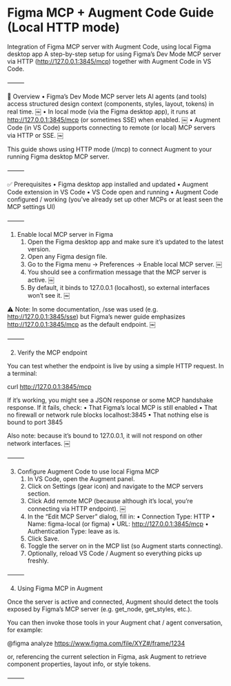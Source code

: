 # Figma MCP + Augment Code Guide (Local HTTP mode)
Integration of Figma MCP server with Augment Code, using local Figma desktop app
A step-by-step setup for using Figma’s Dev Mode MCP server via HTTP (http://127.0.0.1:3845/mcp) together with Augment Code in VS Code.

⸻

🎯 Overview
	•	Figma’s Dev Mode MCP server lets AI agents (and tools) access structured design context (components, styles, layout, tokens) in real time.  ￼
	•	In local mode (via the Figma desktop app), it runs at http://127.0.0.1:3845/mcp (or sometimes SSE) when enabled.  ￼
	•	Augment Code (in VS Code) supports connecting to remote (or local) MCP servers via HTTP or SSE.  ￼

This guide shows using HTTP mode (/mcp) to connect Augment to your running Figma desktop MCP server.

⸻

✅ Prerequisites
	•	Figma desktop app installed and updated
	•	Augment Code extension in VS Code
	•	VS Code open and running
	•	Augment Code configured / working (you’ve already set up other MCPs or at least seen the MCP settings UI)

⸻

1. Enable local MCP server in Figma
	1.	Open the Figma desktop app and make sure it’s updated to the latest version.
	2.	Open any Figma design file.
	3.	Go to the Figma menu → Preferences → Enable local MCP server.  ￼
	4.	You should see a confirmation message that the MCP server is active.  ￼
	5.	By default, it binds to 127.0.0.1 (localhost), so external interfaces won’t see it.  ￼

⚠️ Note: In some documentation, /sse was used (e.g. http://127.0.0.1:3845/sse) but Figma’s newer guide emphasizes http://127.0.0.1:3845/mcp as the default endpoint.  ￼

⸻

2. Verify the MCP endpoint

You can test whether the endpoint is live by using a simple HTTP request. In a terminal:

curl http://127.0.0.1:3845/mcp

If it’s working, you might see a JSON response or some MCP handshake response. If it fails, check:
	•	That Figma’s local MCP is still enabled
	•	That no firewall or network rule blocks localhost:3845
	•	That nothing else is bound to port 3845

Also note: because it’s bound to 127.0.0.1, it will not respond on other network interfaces.  ￼

⸻

3. Configure Augment Code to use local Figma MCP
	1.	In VS Code, open the Augment panel.
	2.	Click on Settings (gear icon) and navigate to the MCP servers section.
	3.	Click Add remote MCP (because although it’s local, you’re connecting via HTTP endpoint).  ￼
	4.	In the “Edit MCP Server” dialog, fill in:
	•	Connection Type: HTTP
	•	Name: figma-local (or figma)
	•	URL: http://127.0.0.1:3845/mcp
	•	Authentication Type: leave as is.
	5.	Click Save.
	6.	Toggle the server on in the MCP list (so Augment starts connecting).
	7.	Optionally, reload VS Code / Augment so everything picks up freshly.

⸻

4. Using Figma MCP in Augment

Once the server is active and connected, Augment should detect the tools exposed by Figma’s MCP server (e.g. get_node, get_styles, etc.).

You can then invoke those tools in your Augment chat / agent conversation, for example:

@figma analyze https://www.figma.com/file/XYZ#/frame/1234

or, referencing the current selection in Figma, ask Augment to retrieve component properties, layout info, or style tokens.

⸻
